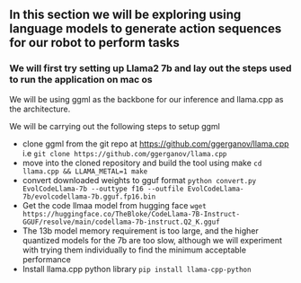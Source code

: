## In this section we will be exploring using language models to generate action sequences for our robot to perform tasks

### We will first try setting up Llama2 7b and lay out the steps used to run the application on mac os

We will be using ggml as the backbone for our inference and llama.cpp as the architecture. 

We will be carrying out the following steps to setup ggml
- clone ggml from the git repo at https://github.com/ggerganov/llama.cpp i.e `git clone https://github.com/ggerganov/llama.cpp`
- move into the cloned repository and build the tool using make `cd llama.cpp && LLAMA_METAL=1 make`
- convert downloaded weights to gguf format `python convert.py EvolCodeLlama-7b --outtype f16 --outfile EvolCodeLlama-7b/evolcodellama-7b.gguf.fp16.bin`
- Get the code llmaa model from hugging face `wget https://huggingface.co/TheBloke/CodeLlama-7B-Instruct-GGUF/resolve/main/codellama-7b-instruct.Q2_K.gguf`
- The 13b model memory requirement is too large, and the higher quantized models for the 7b are too slow, although we will experiment with trying them individually to find the minimum acceptable performance
- Install llama.cpp python library `pip install llama-cpp-python`